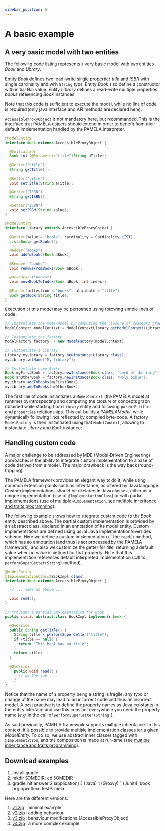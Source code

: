 ```yaml
---
sidebar_position: 5
---
```


# A basic example

## A very basic model with two entities

The following code listing represents a very basic model with two entities *Book* and *Library*.

Entity *Book* defines two read-write single properties *title* and *ISBN* with single cardinality and with `String` type. Entity *Book* also define a constructor with initial *title* value. Entity *Library* defines a read-write multiple properties *books* referencing *Book* instances.

Note that this code is sufficient to execute the model, while no line of code is required (only java interface and API methods are declared here).

`AccessibleProxyObject` is not mandatory here, but recommanded. This is the interface that PAMELA objects should extend in order to benefit from their default implementation handled by the PAMELA interpreter.

```java
@ModelEntity
interface Book extends AccessibleProxyObject {

  @Initializer
  Book init(@Parameter("title")String aTitle);

  @Getter("title")
  String getTitle();

  @Setter("title")
  void setTitle(String aTitle);

  @Getter("ISBN")
  String getISBN();

  @Setter("ISBN")
  void setISBN(String value);
}

@ModelEntity
interface Library extends AccessibleProxyObject {

  @Getter(value = "books", cardinality = Cardinality.LIST)
  List<Book> getBooks();

  @Adder("books")
  void addToBooks(Book aBook);

  @Remover("books")
  void removeFromBooks(Book aBook);

  @Reindexer("books")
  void moveBookToIndex(Book aBook, int index);

  @Finder(collection = "books", attribute = "title")
  Book getBook(String title);
}
```

Execution of this model may be performed using following simple lines of code.

```java
// Instantiate the meta-model by computing the closure of concepts graph
ModelContext modelContext = ModelContextLibrary.getModelContext(Library.class);

// Instantiate the factory
ModelFactory factory  = new ModelFactory(modelContext);

// Instantiate a Library
Library myLibrary = factory.newInstance(Library.class);
myLibrary.setName("My library");

// Instantiate some Books
Book myFirstBook = factory.newInstance(Book.class, "Lord of the ring");
Book anOtherBook = factory.newInstance(Book.class, "Holy bible");
myLibrary.addToBooks(myFirstBook);
myLibrary.addToBooks(anOtherBook);
```

The first line of code instantiates a `ModelContext` (the PAMELA model at runtime) by introspecting and computing the closure of concepts graph obtained while starting from `Library` entity and following `parentEntities` and `properties` relationships. This call builds a *PAMELAModel*, while dynamically following links reflected by compiled byte-code. A factory `ModelFactory` is then instantiated using that `ModelContext`, allowing to instantiate *Library* and *Book* instances.

## Handling custom code

A major challenge to be addressed by MDE (Model-Driven Engineering) approaches is the ability to integrate custom implementation to a base of code derived from a model. The major drawback is the way back (round-tripping).

The PAMELA framework provides an elegant way to do it, while using common extension points such as inheritance, as offered by Java language. Custom implementations should be declared in Java classes, either as a unique implementation (use of `@ImplementationClass`) or with partial implementations (use of multiple  `@Implementation`, see [multiple inheritance and traits programming](./pamela-core/4-multiple_inheritance.md)).

The following example shows how to integrate custom code to the *Book* entity described above. The partial custom implementation is provided by an abstract class, declared in an annotation of its model entity. Custom implementations are defined using usual Java implementation/overrides scheme. Here we define a custom implementation of the `read()` method, which has no annotation (and thus is not processed by the PAMELA framework), and also we customize the getter for *title*, returning a default value when no value is defined for that property. Note that this implementation references default interpreted implementation (call to `performSuperGetter(String)` method).

```java
@ModelEntity
@ImplementationClass(BookImpl.class)
interface Book extends AccessibleProxyObject {

  // ... same as above ...

  void read();
}

// Provides a partial implementation for Book
public static abstract class BookImpl implements Book {

  @Override
  public String getTitle() {
    String title = performSuperGetter("title");
    if (title == null) {
      return "This book has no title";
    }
    return title;
  }

  @Override
    public void read() {
      // do the job
    }
}
```

Notice that the name of a property being a string is fragile, any typo or change of the name may lead to an incorrect code and thus an incorrect model. A best practive is to define the property names as Java constants in the entity interface and use this constant everywhere you need the property name (*e.g.* in the call of `performSuperGetter(String)`).

As said previously, PAMELA framework supports multiple inheritance. In this context, it is possible to provide multiple implementation classes for a given *ModelEntity*. To do so, we use abstract inner classes tagged with `@Implementation`, and the composition is made at run-time (see [multiple inheritance and traits programming](./pamela-core/4-multiple_inheritance.md)).

## Download examples

1. install gradle
2. mkdir SOMEDIR; cd SOMEDIR
3. gradle init
   answer 2 (application) 3 (Java) 1 (Groovy) 1 (Junit4) book org.openflexo.testPamela

Here are the different versions:

1. [v1.zip](/examples/v1.zip) : minimal example
2. [v2.zip](/examples/v2.zip) : adding behaviour
3. [v3.zip](/examples/v3.zip) : behaviour modifications (AccessibleProxyObject)
4. [v4.zip](/examples/v4.zip) : a more complex example

